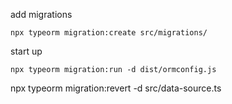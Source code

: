 add migrations
```
npx typeorm migration:create src/migrations/
```
start up
```
npx typeorm migration:run -d dist/ormconfig.js
```
npx typeorm migration:revert -d src/data-source.ts